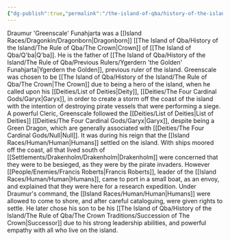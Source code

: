 ```yaml
---
{"dg-publish":true,"permalink":"/the-island-of-qba/history-of-the-island/the-rule-of-qba/previous-rulers/draumur-greenscale-funahjarta/"}
---
```



Draumur 'Greenscale' Funahjarta was a [[Island Races/Dragonkin/Dragonborn\|Dragonborn]] [[The Island of Qba/History of the Island/The Rule of Qba/The Crown\|Crown]] of [[The Island of Qba/Q'ba\|Q'ba]]. He is the father of [[The Island of Qba/History of the Island/The Rule of Qba/Previous Rulers/Ygerdern 'the Golden' Funahjarta\|Ygerdern the Golden]], previous ruler of the island.
Greenscale was chosen to be [[The Island of Qba/History of the Island/The Rule of Qba/The Crown\|The Crown]] due to being a hero of the island, when he called upon his [[Deities/List of Deities\|Deity]], [[Deities/The Four Cardinal Gods/Garyx\|Garyx]], in order to create a storm off the coast of the island with the intention of destroying pirate vessels that were performing a siege.
A powerful Cleric, Greenscale followed the [[Deities/List of Deities\|List of Deities]] [[Deities/The Four Cardinal Gods/Garyx\|Garyx]], despite being a Green Dragon, which are generally associated with [[Deities/The Four Cardinal Gods/Null\|Null]].
It was during his reign that the [[Island Races/Human/Human\|Humans]] settled on the island. With ships moored off the coast, all that lived south of [[Settlements/Drakenholm/Drakenholm\|Drakenholm]] were concerned that they were to be besieged, as they were by the pirate invaders. However [[People/Enemies/Francis Roberts\|Francis Roberts]], leader of the [[Island Races/Human/Human\|Humans]], came to port in a small boat, as an envoy, and explained that they were here for a research expedition. Under Draumur's command, the [[Island Races/Human/Human\|Humans]] were allowed to come to shore, and after careful cataloguing, were given rights to settle.
He later chose his son to be his [[The Island of Qba/History of the Island/The Rule of Qba/The Crown Traditions/Succession of The Crown\|Successor]] due to his strong leadership abilities, and powerful empathy with all who live on the island. 
